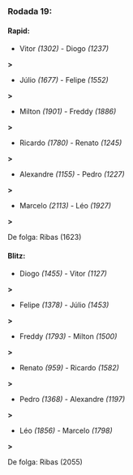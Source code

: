 ### Rodada 19:

#### Rapid:

* Vitor *(1302)*     -     Diogo *(1237)*

 **>** 
* Júlio *(1677)*     -     Felipe *(1552)*

 **>** 
* Milton *(1901)*     -     Freddy *(1886)*

 **>** 
* Ricardo *(1780)*     -     Renato *(1245)*

 **>** 
* Alexandre *(1155)*     -     Pedro *(1227)*

 **>** 
* Marcelo *(2113)*     -     Léo *(1927)*

 **>** 

De folga: Ribas (1623)

#### Blitz:

* Diogo *(1455)*     -     Vitor *(1127)*

 **>** 
* Felipe *(1378)*     -     Júlio *(1453)*

 **>** 
* Freddy *(1793)*     -     Milton *(1500)*

 **>** 
* Renato *(959)*     -     Ricardo *(1582)*

 **>** 
* Pedro *(1368)*     -     Alexandre *(1197)*

 **>** 
* Léo *(1856)*     -     Marcelo *(1798)*

 **>** 

De folga: Ribas (2055)

